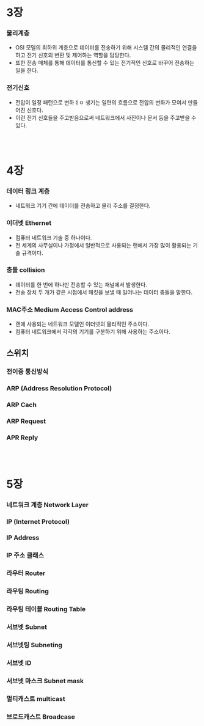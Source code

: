 </br></br>

# 3장

### 물리계층
- OSI 모델의 최하위 계층으로 데이터를 전송하기 위해 시스템 간의 물리적인 연결을 하고 전기 신호의 변환 및 제어하는 역할을 담당한다.
- 또한 전송 매체를 통해 데이터를 통신할 수 있는 전기적인 신호로 바꾸어 전송하는 일을 한다.

### 전기신호
- 전압이 일정 패턴으로 변하ㅕㅇ 생기는 일련의 흐름으로 전압의 변화가 모여서 만들어진 신호다.
- 이런 전기 신호들을 주고받음으로써 네트워크에서 사진이나 문서 등을 주고받을 수 있다.

</br></br>

# 4장

### 데이터 링크 계층
- 네트워크 기기 간에 데이터를 전송하고 물리 주소를 결정한다.

### 이더넷 Ethernet
- 컴퓨터 네트워크 기술 중 하나이다.
- 전 세계의 사무실이나 가정에서 일반적으로 사용되는 랜에서 가장 많이 활용되는 기술 규격이다.

### 충돌 collision
- 데이터를 한 번에 하나만 전송할 수 있는 채널에서 발생한다.
- 전송 장치 두 개가 같은 시점에서 패킷을 보낼 때 일어나는 데이터 충돌을 말한다.

### MAC주소 Medium Access Control address
- 랜에 사용되는 네트워크 모델인 이더넷의 물리적인 주소이다.
- 컴퓨터 네트워크에서 각각의 기기를 구분하기 위해 사용하는 주소이다.

## 스위치

### 전이중 통신방식

### ARP (Address Resolution Protocol)

### ARP Cach

### ARP Request

### APR Reply

</br></br>

# 5장

### 네트워크 계층 Network Layer

### IP (Internet Protocol)

### IP Address

### IP 주소 클래스

### 라우터 Router

### 라우팅 Routing

### 라우팅 테이블 Routing Table

### 서브넷 Subnet

### 서브넷팅 Subneting

### 서브넷 ID

### 서브넷 마스크 Subnet mask

### 멀티캐스트 multicast

### 브로드캐스트 Broadcase

